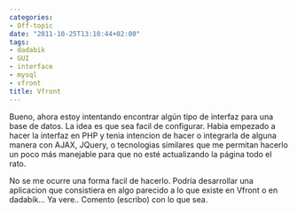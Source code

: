 ```yaml
---
categories:
- Off-topic
date: "2011-10-25T13:10:44+02:00"
tags:
- dadabik
- GUI
- interface
- mysql
- vfront
title: Vfront
---
```


Bueno, ahora estoy intentando encontrar algún tipo de interfaz para una base de datos. La idea es que sea facil de configurar. Habia empezado a hacer la interfaz en PHP y tenia intencion de hacer o integrarla de alguna manera con AJAX, JQuery, o tecnologias similares que me permitan hacerlo un poco más manejable para que no esté actualizando la página todo el rato.

No se me ocurre una forma facil de hacerlo. Podría desarrollar una aplicacion que consistiera en algo parecido a lo que existe en Vfront o en dadabik... Ya vere.. Comento (escribo) con lo que sea.
